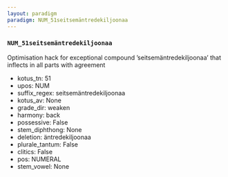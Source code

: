 ```yaml
---
layout: paradigm
paradigm: NUM_51seitsemäntredekiljoonaa
---
```

### ` NUM_51seitsemäntredekiljoonaa `

Optimisation hack for exceptional compound ’seitsemäntredekiljoonaa’ that inflects in all parts with agreement
* kotus_tn: 51
* upos: NUM
* suffix_regex: seitsemäntredekiljoonaa
* kotus_av: None
* grade_dir: weaken
* harmony: back
* possessive: False
* stem_diphthong: None
* deletion: äntredekiljoonaa
* plurale_tantum: False
* clitics: False
* pos: NUMERAL
* stem_vowel: None
